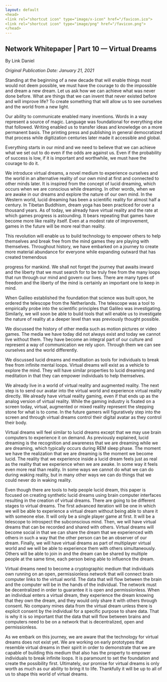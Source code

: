 ```yaml
---
layout: default
<head>
<link rel="shortcut icon" type="image/x-icon" href="/favicon.ico">
<link rel="shortcut icon" type="image/png" href="/favicon.png">
</head>
---
```


<h2>Network Whitepaper | Part 10 — Virtual Dreams</h2>

By Link Daniel

<i>Original Publication Date: January 21, 2021</i>

Standing at the beginning of a new decade that will enable things most would not deem possible, we must have the courage to do the impossible and dream a new dream. Let us ask how we can achieve what was never done before. What are things that we can invent that never existed before and will improve life? To create something that will allow us to see ourselves and the world from a new light.

Our ability to communicate enabled many inventions. Words in a way represent a source of magic. Language was foundational for everything else that followed. Writing enabled us to transfer ideas and knowledge on a more permanent basis. The printing press and publishing in general democratized that process while digitization centuries later made it accessible and global.

Everything starts in our mind and we need to believe that we can achieve what we set out to do even if the odds are against us. Even if the probability of success is low, if it is important and worthwhile, we must have the courage to do it.

We introduce virtual dreams, a novel medium to experience ourselves and the world in an alternative reality of our own mind at first and connected to other minds later. It is inspired from the concept of lucid dreaming, which occurs when we are conscious while dreaming. In other words, when we are awake in our dreams and explore the nature of our own mind. In the Western world, lucid dreaming has been a scientific reality for almost half a century. In Tibetan Buddhism, dream yoga has been practiced for over a thousand years. As of today, we already have virtual reality and the rate at which games progress is astounding. It bears repeating that games have become more like reality itself. Even at a modest rate of improvement, games in the future will be more real than reality.

This revolution will enable us to build technology to empower others to help themselves and break free from the mind games they are playing with themselves. Throughout history, we have embarked on a journey to create more material abundance for everyone while expanding outward that has created tremendous

progress for mankind. We shall not forget the journey that awaits inward and the liberty that we must search for to be truly free from the many loops that run through our mind and govern our lives. There are many types of freedom and the liberty of the mind is certainly an important one to keep in mind.

When Galileo established the foundation that science was built upon, he ordered the telescope from the Netherlands. The telescope was a tool to empirically probe into the scientific principles that Galileo was investigating. Similarly, we will soon be able to build tools that will enable us to investigate the nature of reality at a deeper level than was previously thought possible.

We discussed the history of other media such as motion pictures or video games. The media we have today did not always exist and today we cannot live without them. They have become an integral part of our culture and represent a way of communication we rely upon. Through them we can see ourselves and the world differently.

We discussed lucid dreams and meditation as tools for individuals to break free from infinite mental loops. Virtual dreams will exist as a vehicle to explore the mind. They will have similar properties to lucid dreaming and meditation in that they can empower individuals to help themselves.

We already live in a world of virtual reality and augmented reality. The next step is to send our avatar into the virtual world and experience virtual reality directly. We already have virtual reality gaming, even if that ends up as the analog version of virtual reality. While the gaming industry is fixated on a screen today, virtual, augmented or mixed reality represent the stepping stone for what is to come. In the future gamers will figuratively step into the screen and through virtual dreams control their digital avatar as they control their body.

Virtual dreams will feel similar to lucid dreams except that we may use brain computers to experience it on demand. As previously explained, lucid dreaming is the recognition and awareness that we are dreaming while we are dreaming, which typically occurs during REM sleep phase. The moment we have the realization that we are dreaming is the moment we become lucid. The reality that we experience inside a lucid dream feels just as real as the reality that we experience when we are awake. In some way it feels even more real than reality. In some ways we cannot do what we can do during waking reality, but in many other ways we can do things that we could never do in waking reality.

Even though there are tools to help people lucid dream, this paper is focused on creating synthetic lucid dreams using brain computer interfaces resulting in the creation of virtual dreams. There are going to be different stages to virtual dreams. The first advanced iteration will be one in which we will be able to experience a virtual dream without being able to share it with someone else. It will only be a single player game at first. It will be a telescope to introspect the subconscious mind. Then, we will have virtual dreams that can be recorded and shared with others. Virtual dreams will become social in that we can share the dream that we experienced with others in such a way that the other person can be an observer of our dream. Finally, we will have virtual dreams as part of multiplayer virtual world and we will be able to experience them with others simultaneously. Others will be able to join in and the dream can be shared by multiple people at the same time, each person being able to influence the dream.

Virtual dreams need to become a cryptographic medium that individuals own running on an open, permissionless network that will connect brain computer links to the virtual world. The data that will flow between the brain and the computer will be in the hands of the individual. The network must be decentralized in order to guarantee it is open and permissionless. When an individual enters a virtual dream, they experience the dream knowing that they own the dream, and they would only share it with others through consent. No company mines data from the virtual dream unless there is explicit consent by the individual for a specific purpose to share data. That is why it is so important that the data that will flow between brains and computers need to be on a network that is decentralized, open and permissionless.

As we embark on this journey, we are aware that the technology for virtual dreams does not exist yet. We are working on early prototypes that resemble virtual dreams in their spirit in order to demonstrate that we are capable of building this medium that also has the property to empower individuals to break infinite loops. It is paramount to set the foundation and create the possibility first. Ultimately, our promise for virtual dreams is only worth as much as our ability to bring it to life. Thankfully it will be up to all of us to shape this world of virtual dreams.



